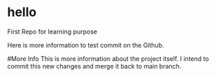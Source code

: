 # hello
First Repo for learning purpose

Here is more information to test commit on the Github.

#More Info
This is more information about the project itself. I intend to commit this new changes and merge it back to main branch.
